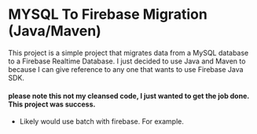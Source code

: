 # MYSQL To Firebase Migration (Java/Maven)
This project is a simple project that migrates data from a MySQL database to a Firebase Realtime Database.
I just decided to use Java and Maven to because I can give reference to any one that wants to use Firebase Java SDK.

#### please note this not my cleansed code, I just wanted to get the job done. This project was success.
- Likely would use batch with firebase. For example.
